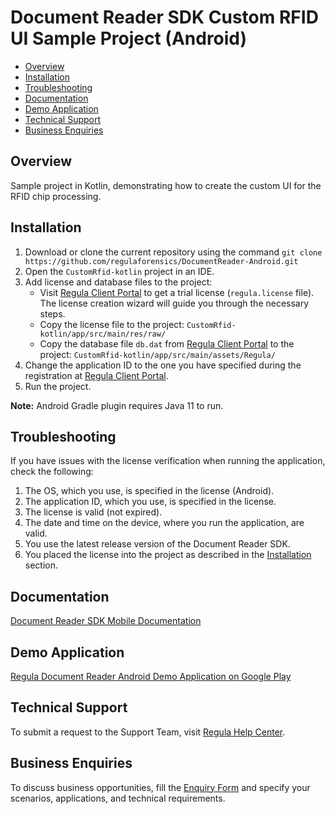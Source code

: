 # Document Reader SDK Custom RFID UI Sample Project (Android)

* [Overview](#overview)
* [Installation](#installation)
* [Troubleshooting](#troubleshooting)
* [Documentation](#documentation)
* [Demo Application](#demo-application)
* [Technical Support](#technical-support)
* [Business Enquiries](#business-enquiries)

## Overview

Sample project in Kotlin, demonstrating how to create the custom UI for the RFID chip processing.

## Installation

1. Download or clone the current repository using the command `git clone https://github.com/regulaforensics/DocumentReader-Android.git`
2. Open the `CustomRfid-kotlin` project in an IDE.
3. Add license and database files to the project:
   - Visit [Regula Client Portal](https://client.regulaforensics.com/) to get a trial license (`regula.license` file). The license creation wizard will guide you through the necessary steps. 
   - Copy the license file to the project: `CustomRfid-kotlin/app/src/main/res/raw/`
   - Copy the database file `db.dat` from [Regula Client Portal](https://client.regulaforensics.com/customer/databases) to the project: `CustomRfid-kotlin/app/src/main/assets/Regula/`
4. Change the application ID to the one you have specified during the registration at [Regula Client Portal](https://client.regulaforensics.com/).
5. Run the project.
   
**Note:** Android Gradle plugin requires Java 11 to run.

## Troubleshooting

If you have issues with the license verification when running the application, check the following:

1. The OS, which you use, is specified in the license (Android).
2. The application ID, which you use, is specified in the license.
3. The license is valid (not expired).
4. The date and time on the device, where you run the application, are valid.
5. You use the latest release version of the Document Reader SDK.
6. You placed the license into the project as described in the [Installation](#installation) section.

## Documentation

<a target="_blank" href="https://docs.regulaforensics.com/develop/doc-reader-sdk/mobile/">Document Reader SDK Mobile Documentation</a>

## Demo Application

<a target="_blank" href="https://play.google.com/store/apps/details?id=com.regula.documentreader">Regula Document Reader Android Demo Application on Google Play</a>

## Technical Support

To submit a request to the Support Team, visit <a target="_blank" href="https://support.regulaforensics.com/hc/en-us/requests/new?utm_source=github">Regula Help Center</a>.

## Business Enquiries

To discuss business opportunities, fill the <a target="_blank" href="https://explore.regula.app/docs-support-request">Enquiry Form</a> and specify your scenarios, applications, and technical requirements.
